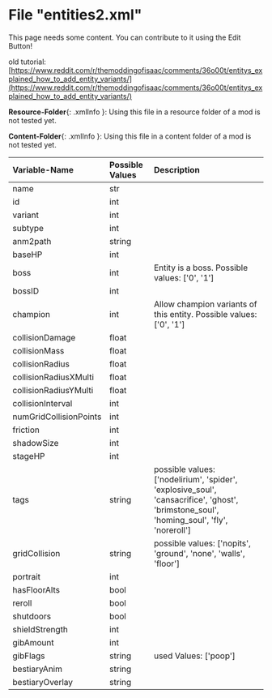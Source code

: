 # File "entities2.xml"

This page needs some content. You can contribute to it using the Edit Button!

old tutorial: [https://www.reddit.com/r/themoddingofisaac/comments/36o00t/entitys_explained_how_to_add_entity_variants/](https://www.reddit.com/r/themoddingofisaac/comments/36o00t/entitys_explained_how_to_add_entity_variants/)

**Resource-Folder**{: .xmlInfo }: Using this file in a resource folder of a mod is not tested yet.

**Content-Folder**{: .xmlInfo }: Using this file in a content folder of a mod is not tested yet.


| Variable-Name | Possible Values | Description |
|:--|:--|:--|
| name | str ||
| id | int ||
| variant | int ||
| subtype | int ||
| anm2path | string ||
| baseHP | int ||
| boss | int |Entity is a boss. Possible values: ['0', '1']|
| bossID | int ||
| champion | int |Allow champion variants of this entity. Possible values: ['0', '1']|
| collisionDamage | float ||
| collisionMass | float ||
| collisionRadius | float ||
| collisionRadiusXMulti | float ||
| collisionRadiusYMulti | float ||
| collisionInterval | int ||
| numGridCollisionPoints | int ||
| friction | int ||
| shadowSize | int ||
| stageHP | int ||
| tags | string | possible values: ['nodelirium', 'spider', 'explosive_soul', 'cansacrifice', 'ghost', 'brimstone_soul', 'homing_soul', 'fly', 'noreroll']|
| gridCollision | string | possible values: ['nopits', 'ground', 'none', 'walls', 'floor']|
| portrait | int ||
| hasFloorAlts | bool ||
| reroll | bool ||
| shutdoors | bool ||
| shieldStrength | int ||
| gibAmount | int ||
| gibFlags | string | used Values: ['poop']|
| bestiaryAnim | string ||
| bestiaryOverlay | string ||